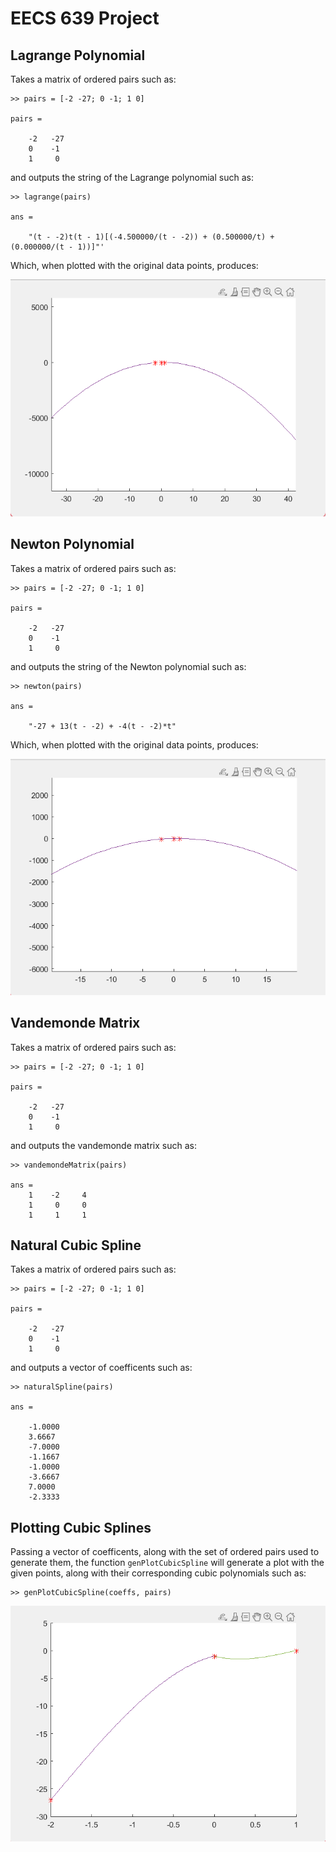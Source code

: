 # EECS 639 Project

## Lagrange Polynomial
Takes a matrix of ordered pairs such as:

    >> pairs = [-2 -27; 0 -1; 1 0]

    pairs =

        -2   -27
        0    -1
        1     0
and outputs the string of the Lagrange polynomial such as:

    >> lagrange(pairs)
    
    ans = 

        "(t - -2)t(t - 1)[(-4.500000/(t - -2)) + (0.500000/t) + (0.000000/(t - 1))]"'
Which, when plotted with the original data points, produces:

![Lagrange Plot](/sample_imgs/lagrange_sample.png?raw=true "Lagrange Sample Plot")

## Newton Polynomial
Takes a matrix of ordered pairs such as:

    >> pairs = [-2 -27; 0 -1; 1 0]

    pairs =

        -2   -27
        0    -1
        1     0
and outputs the string of the Newton polynomial such as:

	>> newton(pairs)

	ans = 

		"-27 + 13(t - -2) + -4(t - -2)*t"
Which, when plotted with the original data points, produces:

![Newton Plot](/sample_imgs/newton_sample.png?raw=true "Newton Sample Plot")

## Vandemonde Matrix
Takes a matrix of ordered pairs such as:

    >> pairs = [-2 -27; 0 -1; 1 0]

    pairs =

        -2   -27
        0    -1
        1     0
and outputs the vandemonde matrix such as:

	>> vandemondeMatrix(pairs)
	
	ans =
	    1    -2     4
	    1     0     0
	    1     1     1

## Natural Cubic Spline
Takes a matrix of ordered pairs such as:

    >> pairs = [-2 -27; 0 -1; 1 0]

    pairs =

        -2   -27
        0    -1
        1     0
and outputs a vector of coefficents such as:

    >> naturalSpline(pairs)

    ans =

        -1.0000
        3.6667
        -7.0000
        -1.1667
        -1.0000
        -3.6667
        7.0000
        -2.3333

## Plotting Cubic Splines
Passing a vector of coefficents, along with the set of ordered pairs used to generate them, the function `genPlotCubicSpline` will generate a plot with the given points, along with their corresponding cubic polynomials such as:

    >> genPlotCubicSpline(coeffs, pairs)

![natCubicSpline Plot](/sample_imgs/naturalSpline_sample.png?raw=true "Natural Cubic Spline Sample Plot")